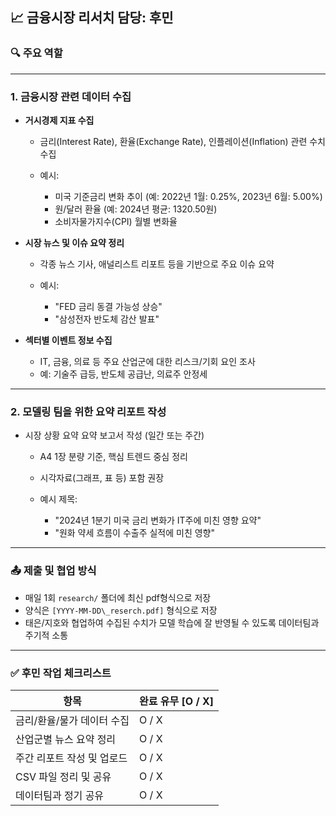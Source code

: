 ## 📈 금융시장 리서치 담당: **후민**

### 🔍 주요 역할

---

### 1. **금융시장 관련 데이터 수집**

* **거시경제 지표 수집**

  * 금리(Interest Rate), 환율(Exchange Rate), 인플레이션(Inflation) 관련 수치 수집
  * 예시:

    * 미국 기준금리 변화 추이 (예: 2022년 1월: 0.25%, 2023년 6월: 5.00%)
    * 원/달러 환율 (예: 2024년 평균: 1320.50원)
    * 소비자물가지수(CPI) 월별 변화율

* **시장 뉴스 및 이슈 요약 정리**

  * 각종 뉴스 기사, 애널리스트 리포트 등을 기반으로 주요 이슈 요약
  * 예시:

    * "FED 금리 동결 가능성 상승"
    * "삼성전자 반도체 감산 발표"

* **섹터별 이벤트 정보 수집**

  * IT, 금융, 의료 등 주요 산업군에 대한 리스크/기회 요인 조사
  * 예: 기술주 급등, 반도체 공급난, 의료주 안정세

---

### 2. **모델링 팀을 위한 요약 리포트 작성**

* 시장 상황 요약 요약 보고서 작성 (일간 또는 주간)

  * A4 1장 분량 기준, 핵심 트렌드 중심 정리
  * 시각자료(그래프, 표 등) 포함 권장
  * 예시 제목:

    * "2024년 1분기 미국 금리 변화가 IT주에 미친 영향 요약"
    * "원화 약세 흐름이 수출주 실적에 미친 영향"

---

### 📤 제출 및 협업 방식

* 매일 1회 `research/` 폴더에 최신 pdf형식으로 저장
* 양식은 ```[YYYY-MM-DD\_reserch.pdf]``` 형식으로 저장 
* 태은/지호와 협업하여 수집된 수치가 모델 학습에 잘 반영될 수 있도록 데이터팀과 주기적 소통

---

### ✅ 후민 작업 체크리스트

| 항목              | 완료 유무 \[O / X] |
| --------------- | -------------- |
| 금리/환율/물가 데이터 수집 | O / X          |
| 산업군별 뉴스 요약 정리   | O / X          |
| 주간 리포트 작성 및 업로드 | O / X          |
| CSV 파일 정리 및 공유  | O / X          |
| 데이터팀과 정기 공유     | O / X          |

